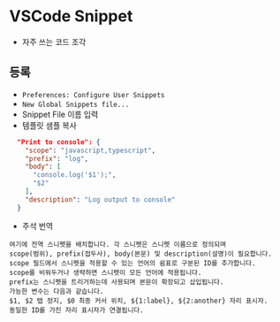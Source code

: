 # VSCode Snippet
- 자주 쓰는 코드 조각

## 등록
- `Preferences: Configure User Snippets`
- `New Global Snippets file...`
- Snippet File 이름 입력
- 템플릿 샘플 복사

```json
  "Print to console": {
    "scope": "javascript,typescript",
    "prefix": "log",
    "body": [
      "console.log('$1');",
      "$2"
    ],
    "description": "Log output to console"
  }
```

- 주석 번역
```
여기에 전역 스니펫을 배치합니다. 각 스니펫은 스니펫 이름으로 정의되며
scope(범위), prefix(접두사), body(본문) 및 description(설명)이 필요합니다.
scope 필드에서 스니펫을 적용할 수 있는 언어의 쉼표로 구분된 ID를 추가합니다.
scope를 비워두거나 생략하면 스니펫이 모든 언어에 적용됩니다.
prefix는 스니펫을 트리거하는데 사용되며 본문이 확장되고 삽입됩니다.
가능한 변수는 다음과 같습니다.
$1, $2 탭 정지, $0 최종 커서 위치, ${1:label}, ${2:another} 자리 표시자.
동일한 ID를 가진 자리 표시자가 연결됩니다.
```
